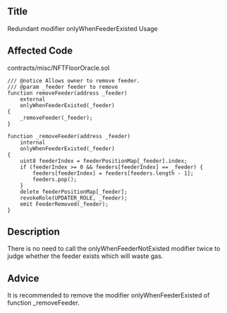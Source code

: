 ## Title
Redundant modifier onlyWhenFeederExisted Usage
## Affected Code
contracts/misc/NFTFloorOracle.sol 
```
/// @notice Allows owner to remove feeder.
/// @param _feeder feeder to remove
function removeFeeder(address _feeder)
    external
    onlyWhenFeederExisted(_feeder)
{
    _removeFeeder(_feeder);
}

function _removeFeeder(address _feeder)
    internal
    onlyWhenFeederExisted(_feeder)
{
    uint8 feederIndex = feederPositionMap[_feeder].index;
    if (feederIndex >= 0 && feeders[feederIndex] == _feeder) {
        feeders[feederIndex] = feeders[feeders.length - 1];
        feeders.pop();
    }
    delete feederPositionMap[_feeder];
    revokeRole(UPDATER_ROLE, _feeder);
    emit FeederRemoved(_feeder);
}
```
## Description
There is no need to call the onlyWhenFeederNotExisted modifier twice to judge whether the feeder exists which will waste gas.
## Advice
It is recommended to remove the modifier onlyWhenFeederExisted of function _removeFeeder.